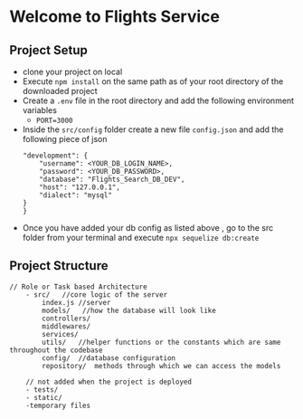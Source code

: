 # Welcome to Flights Service

## Project Setup
- clone your project on local
- Execute `npm install` on the same path as of your root directory of the downloaded project
- Create a `.env` file in the root directory and add the following environment variables
    - `PORT=3000`
- Inside the `src/config` folder create a new file `config.json` and add the following piece of json
    ``` {
    "development": {
        "username": <YOUR_DB_LOGIN_NAME>,
        "password": <YOUR_DB_PASSWORD>,
        "database": "Flights_Search_DB_DEV",
        "host": "127.0.0.1",
        "dialect": "mysql"
    }
    }
  ```
- Once you have added your db config as listed above , go to the src folder from your terminal and execute `npx sequelize db:create` 






## Project Structure
    // Role or Task based Architecture
        - src/   //core logic of the server 
            index.js //server
            models/   //how the database will look like
            controllers/
            middlewares/
            services/
            utils/   //helper functions or the constants which are same throughout the codebase
            config/  //database configuration
            repository/  methods through which we can access the models
            
        // not added when the project is deployed 
        - tests/ 
        - static/
        -temporary files